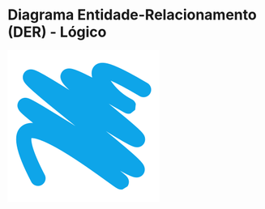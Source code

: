 
# Diagrama Entidade-Relacionamento (DER) - Lógico

![Exemplo de Imagem](/docs/images/svghub.png "Exemplo de Imagem")
